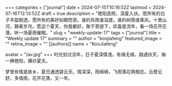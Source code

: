 +++
categories = ["journal"]
date = 2024-07-15T10:16:52Z
lastmod = 2024-07-16T12:13:52Z
draft = true
description = "艳阳高照，深夏入伏。愿所有的日子丰盈剔透，愿所有的美好如期而至。谁的风雨谁泅渡，谁的树荫谁乘风。十里山河，静美岁月。愿这个夏天，你我都好。聚于菩提下，欢喜度流年，看一场花开花落，听一场夏雨催眠。"
slug = "weekly-update-17"
tags = ["journal"]
title = "Weekly update 17"
summary = ""
author = "koojiafeng"
featured_image = ""
retina_image =  ""
[[authors]]
name = "KooJiafeng"

avatar = "/av.jpg"
+++
时光划过流年，日子夏深情浅。有缘无缘，路遇伏天，掬一捧艳阳，爆炒夏天。

梦里有情是故乡，夏日通透碧云天。情深深，雨绵绵，飞雨落花两相恋。云卷云舒，多情雨，花开花落，又一年。

